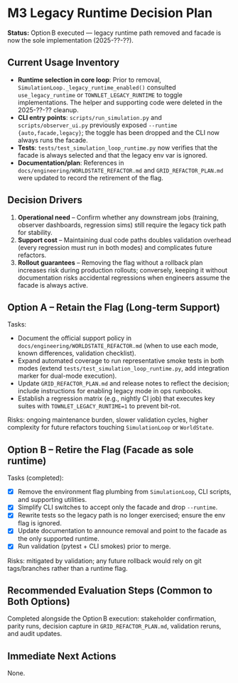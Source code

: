 # M3 Legacy Runtime Decision Plan

**Status:** Option B executed — legacy runtime path removed and facade is now the sole implementation (2025-??-??).

## Current Usage Inventory

- **Runtime selection in core loop**: Prior to removal, `SimulationLoop._legacy_runtime_enabled()` consulted `use_legacy_runtime` or `TOWNLET_LEGACY_RUNTIME` to toggle implementations. The helper and supporting code were deleted in the 2025-??-?? cleanup.
- **CLI entry points**: `scripts/run_simulation.py` and `scripts/observer_ui.py` previously exposed `--runtime {auto,facade,legacy}`; the toggle has been dropped and the CLI now always runs the facade.
- **Tests**: `tests/test_simulation_loop_runtime.py` now verifies that the facade is always selected and that the legacy env var is ignored.
- **Documentation/plan**: References in `docs/engineering/WORLDSTATE_REFACTOR.md` and `GRID_REFACTOR_PLAN.md` were updated to record the retirement of the flag.

## Decision Drivers

1. **Operational need** – Confirm whether any downstream jobs (training, observer dashboards, regression sims) still require the legacy tick path for stability.
2. **Support cost** – Maintaining dual code paths doubles validation overhead (every regression must run in both modes) and complicates future refactors.
3. **Rollout guarantees** – Removing the flag without a rollback plan increases risk during production rollouts; conversely, keeping it without documentation risks accidental regressions when engineers assume the facade is always active.

## Option A – Retain the Flag (Long-term Support)

Tasks:
- Document the official support policy in `docs/engineering/WORLDSTATE_REFACTOR.md` (when to use each mode, known differences, validation checklist).
- Expand automated coverage to run representative smoke tests in both modes (extend `tests/test_simulation_loop_runtime.py`, add integration marker for dual-mode execution).
- Update `GRID_REFACTOR_PLAN.md` and release notes to reflect the decision; include instructions for enabling legacy mode in ops runbooks.
- Establish a regression matrix (e.g., nightly CI job) that executes key suites with `TOWNLET_LEGACY_RUNTIME=1` to prevent bit-rot.

Risks: ongoing maintenance burden, slower validation cycles, higher complexity for future refactors touching `SimulationLoop` or `WorldState`.

## Option B – Retire the Flag (Facade as sole runtime)

Tasks (completed):
- [x] Remove the environment flag plumbing from `SimulationLoop`, CLI scripts, and supporting utilities.
- [x] Simplify CLI switches to accept only the facade and drop `--runtime`.
- [x] Rewrite tests so the legacy path is no longer exercised; ensure the env flag is ignored.
- [x] Update documentation to announce removal and point to the facade as the only supported runtime.
- [x] Run validation (pytest + CLI smokes) prior to merge.

Risks: mitigated by validation; any future rollback would rely on git tags/branches rather than a runtime flag.

## Recommended Evaluation Steps (Common to Both Options)

Completed alongside the Option B execution: stakeholder confirmation, parity runs, decision capture in `GRID_REFACTOR_PLAN.md`, validation reruns, and audit updates.

## Immediate Next Actions

None.
